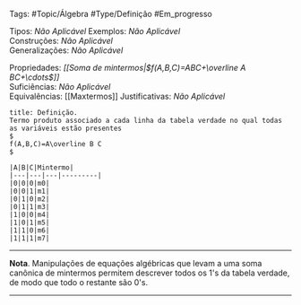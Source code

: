 Tags: #Topic/Álgebra #Type/Definição #Em_progresso

Tipos: _Não Aplicável_ 
Exemplos: _Não Aplicável_  
Construções: _Não Aplicável_  
Generalizações: _Não Aplicável_

Propriedades: _[[Soma de mintermos|$f(A,B,C)=ABC+\overline A BC+\cdots$]]_  
Suficiências: _Não Aplicável_  
Equivalências: [[Maxtermos]]
Justificativas: _Não Aplicável_

```ad-abstract
title: Definição.
Termo produto associado a cada linha da tabela verdade no qual todas as variáveis estão presentes 
$
f(A,B,C)=A\overline B C
$

|A|B|C|Mintermo|
|---|---|---|---------|
|0|0|0|m0|
|0|0|1|m1|
|0|1|0|m2|
|0|1|1|m3|
|1|0|0|m4|
|1|0|1|m5|
|1|1|0|m6|
|1|1|1|m7|

```
---
**Nota**. Manipulações de equações algébricas que levam a uma soma canônica de mintermos permitem descrever todos os 1's da tabela verdade, de modo que todo o restante são 0's.

---

